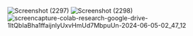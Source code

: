 ![Screenshot (2297)](https://github.com/ShadmanShariar/Supervised_Machine_Learning_Methods_for_Predicting_Healthcare_Cost/assets/75669228/81e25217-b6a9-45cf-bb10-d46f0943330b)
![Screenshot (2298)](https://github.com/ShadmanShariar/Supervised_Machine_Learning_Methods_for_Predicting_Healthcare_Cost/assets/75669228/7580f5df-9e5f-423d-89f4-4ad6fa413a8a)
![screencapture-colab-research-google-drive-1ltQbIaBha1ffaijnlyUxvHmUd7MbpuUn-2024-06-05-02_47_12](https://github.com/ShadmanShariar/Supervised_Machine_Learning_Methods_for_Predicting_Healthcare_Costs-/assets/75669228/78ef37af-04a1-426f-a58b-1c0499b8df55)
